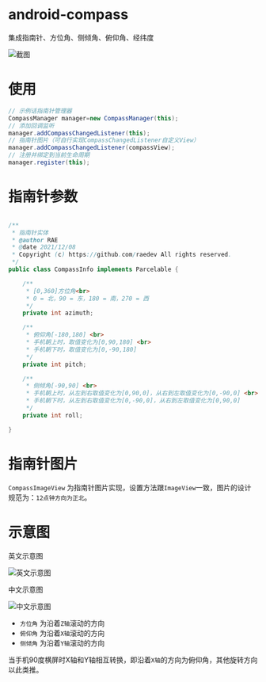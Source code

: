# android-compass

集成指南针、方位角、侧倾角、俯仰角、经纬度

![截图](../../raw/master/static/img.png)

# 使用

```java
// 示例话指南针管理器
CompassManager manager=new CompassManager(this);
// 添加回调监听
manager.addCompassChangedListener(this);
// 指南针图片（可自行实现CompassChangedListener自定义View）
manager.addCompassChangedListener(compassView);
// 注册并绑定到当前生命周期
manager.register(this);
```

# 指南针参数

```java

/**
 * 指南针实体
 * @author RAE
 * @date 2021/12/08
 * Copyright (c) https://github.com/raedev All rights reserved.
 */
public class CompassInfo implements Parcelable {

    /**
     * [0,360]方位角<br>
     * 0 = 北，90 = 东，180 = 南，270 = 西
     */
    private int azimuth;

    /**
     * 俯仰角[-180,180] <br>
     * 手机朝上时，取值变化为[0,90,180] <br>
     * 手机朝下时，取值变化为[0,-90,180]
     */
    private int pitch;

    /**
     * 侧倾角[-90,90] <br>
     * 手机朝上时，从左到右取值变化为[0,90,0]，从右到左取值变化为[0,-90,0] <br>
     * 手机朝下时，从左到右取值变化为[0,-90,0]，从右到左取值变化为[0,90,0]
     */
    private int roll;

}
```

# 指南针图片

`CompassImageView` 为指南针图片实现，设置方法跟`ImageView`一致，图片的设计规范为：`12点钟方向为正北`。

# 示意图

英文示意图

![英文示意图](../../raw/master/static/img1.jpg)

中文示意图

![中文示意图](../../raw/master/static/img2.jpg)

- `方位角` 为沿着`Z轴`滚动的方向
- `俯仰角` 为沿着`X轴`滚动的方向
- `侧倾角` 为沿着`Y轴`滚动的方向

当手机90度横屏时X轴和Y轴相互转换，即沿着`X轴`的方向为俯仰角，其他旋转方向以此类推。

